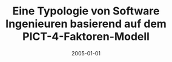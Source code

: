 ---
abstract: ''
authors:
- Hana Neirukh
date: '2005-01-01'
featured: false
links:
- name: Publik
  url: https://publik.tuwien.ac.at/showentry.php?ID=139679&lang=1
publication_types:
- '7'
publishDate: '2005-01-01'
title: Eine Typologie von Software Ingenieuren basierend auf dem PICT-4-Faktoren-Modell
url_pdf: ''
---